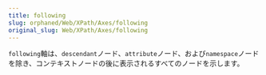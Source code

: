 ```yaml
---
title: following
slug: orphaned/Web/XPath/Axes/following
original_slug: Web/XPath/Axes/following
---
```


`following`軸は、`descendant`ノード、`attribute`ノード、および`namespace`ノードを除き、コンテキストノードの後に表示されるすべてのノードを示します。
